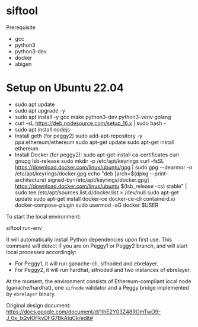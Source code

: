 # siftool

Prerequisite
- gcc
- python3
- python3-dev
- docker
- abigen

# Setup on Ubuntu 22.04
- sudo apt update
- sudo apt upgrade -y
- sudo apt install -y gcc make python3-dev python3-venv golang
- curl -sL https://deb.nodesource.com/setup_16.x | sudo bash -
- sudo apt install nodejs
- Install geth (for peggy2)
  sudo add-apt-repository -y ppa:ethereum/ethereum
  sudo apt-get update
  sudo apt-get install ethereum
- Install Docker (for peggy2):
  sudo apt-get install ca-certificates curl gnupg lsb-release
  sudo mkdir -p /etc/apt/keyrings
  curl -fsSL https://download.docker.com/linux/ubuntu/gpg | sudo gpg --dearmor -o /etc/apt/keyrings/docker.gpg
  echo "deb [arch=$(dpkg --print-architecture) signed-by=/etc/apt/keyrings/docker.gpg] https://download.docker.com/linux/ubuntu $(lsb_release -cs) stable" | sudo tee /etc/apt/sources.list.d/docker.list > /dev/null
  sudo apt-get update
  sudo apt-get install docker-ce docker-ce-cli containerd.io docker-compose-plugin
  sudo usermod -aG docker $USER

To start the local environment:

siftool run-env

It will automatically install Python dependencies upon first use. This command will detect if you are on Peggy1 or
Peggy2 branch, and will start local processes accordingly:
- For Peggy1, it will run ganache-cli, sifnoded and ebrelayer.
- For Peggy2, it will run hardhat, sifnoded and two instances of ebrelayer.

At the moment, the environment consists of Ethereum-compliant local node (ganache/hardhat), one `sifnode` validator and
a Peggy bridge implemented by `ebrelayer` binary.


Original design document: https://docs.google.com/document/d/1IhE2Y03Z48ROmTwO9-J_0x_lx2vIOFkyDFG7BkAIqCk/edit#

